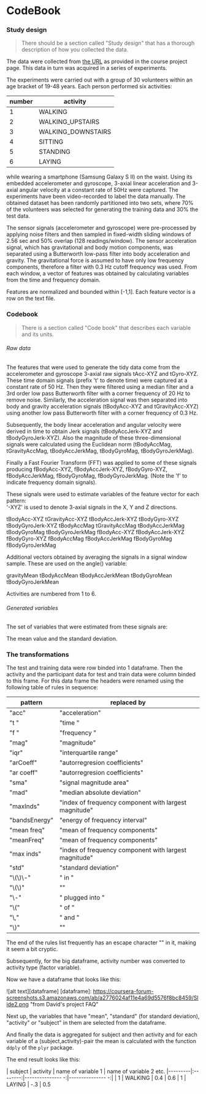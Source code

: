 # CodeBook
### Study design
>There should be a section called "Study design" that has a thorough description of how you collected the data.

The data were collected from [the URL]( https://d396qusza40orc.cloudfront.net/getdata%2Fprojectfiles%2FUCI%20HAR%20Dataset.zip) as provided in the course project page. This data in turn was acquired in a series of experiments.

The experiments were carried out with a group of 30 volunteers within an age bracket of 19-48 years. Each person performed six activities:

number|activity
 --- | ---
 1 | WALKING
 2 | WALKING_UPSTAIRS
 3 | WALKING_DOWNSTAIRS
 4 | SITTING
 5 | STANDING
 6 | LAYING

while wearing a smartphone (Samsung Galaxy S II) on the waist. Using its embedded accelerometer and gyroscope, 3-axial linear acceleration and 3-axial angular velocity at a constant rate of 50Hz were captured. The experiments have been video-recorded to label the data manually. The obtained dataset has been randomly partitioned into two sets, where 70% of the volunteers was selected for generating the training data and 30% the test data.

The sensor signals (accelerometer and gyroscope) were pre-processed by applying noise filters and then sampled in fixed-width sliding windows of 2.56 sec and 50% overlap (128 readings/window). The sensor acceleration signal, which has gravitational and body motion components, was separated using a Butterworth low-pass filter into body acceleration and gravity. The gravitational force is assumed to have only low frequency components, therefore a filter with 0.3 Hz cutoff frequency was used. From each window, a vector of features was obtained by calculating variables from the time and frequency domain.

Features are normalized and bounded within [-1,1].
Each feature vector is a row on the text file.

### Codebook
>There is a section called "Code book" that describes each variable and its units.

###### Raw data
The features that were used to generate the tidy data come from the accelerometer and gyroscope 3-axial raw signals tAcc-XYZ and tGyro-XYZ. These time domain signals (prefix 't' to denote time) were captured at a constant rate of 50 Hz. Then they were filtered using a median filter and a 3rd order low pass Butterworth filter with a corner frequency of 20 Hz to remove noise. Similarly, the acceleration signal was then separated into body and gravity acceleration signals (tBodyAcc-XYZ and tGravityAcc-XYZ) using another low pass Butterworth filter with a corner frequency of 0.3 Hz. 

Subsequently, the body linear acceleration and angular velocity were derived in time to obtain Jerk signals (tBodyAccJerk-XYZ and tBodyGyroJerk-XYZ). Also the magnitude of these three-dimensional signals were calculated using the Euclidean norm (tBodyAccMag, tGravityAccMag, tBodyAccJerkMag, tBodyGyroMag, tBodyGyroJerkMag). 

Finally a Fast Fourier Transform (FFT) was applied to some of these signals producing fBodyAcc-XYZ, fBodyAccJerk-XYZ, fBodyGyro-XYZ, fBodyAccJerkMag, fBodyGyroMag, fBodyGyroJerkMag. (Note the 'f' to indicate frequency domain signals). 

These signals were used to estimate variables of the feature vector for each pattern:  
'-XYZ' is used to denote 3-axial signals in the X, Y and Z directions.

tBodyAcc-XYZ
tGravityAcc-XYZ
tBodyAccJerk-XYZ
tBodyGyro-XYZ
tBodyGyroJerk-XYZ
tBodyAccMag
tGravityAccMag
tBodyAccJerkMag
tBodyGyroMag
tBodyGyroJerkMag
fBodyAcc-XYZ
fBodyAccJerk-XYZ
fBodyGyro-XYZ
fBodyAccMag
fBodyAccJerkMag
fBodyGyroMag
fBodyGyroJerkMag

Additional vectors obtained by averaging the signals in a signal window sample. These are used on the angle() variable:

gravityMean
tBodyAccMean
tBodyAccJerkMean
tBodyGyroMean
tBodyGyroJerkMean

Activities are numbered from 1 to 6.

###### Generated variables
The set of variables that were estimated from these signals are: 

The mean value and the standard deviation.

### The transformations
The test and training data were row binded into 1 dataframe.
Then the activity and the participant data for test and train data were column binded to this frame.
For this data frame the headers were renamed using the following table of rules in sequence:

pattern | replaced by
--- | ---
"acc" | "acceleration"
"t "|"time "
"f "|"frequency "
"mag"|"magnitude"
"iqr"|"interquartile range"
"arCoeff"|"autorregresion coefficients"
"ar coeff"|"autorregresion coefficients"
"sma"|"signal magnitude area"
"mad"|"median absolute deviation"
"maxInds"|"index of frequency component with largest magnitude"
"bandsEnergy"|"energy of frequency interval"
"mean freq"|"mean of frequency components"
"meanFreq"|"mean of frequency components"
"max inds"|"index of frequency component with largest magnitude"
"std"|"standard deviation"
"\\(\\)\\-"|" in "
"\\(\\)"|""
"\\-"|" plugged into "
"\\("|" of "
"\\,"|" and "
"\\)"|""

The end of the rules list frequently has an escape character "\" in it, making it seem a bit cryptic.

Subsequently, for the big dataframe, activity number was converted to activity type (factor variable).

Now we have a dataframe that looks like this:

![alt text][dataframe]
[dataframe]: https://coursera-forum-screenshots.s3.amazonaws.com/ab/a2776024af11e4a69d5576f8bc8459/Slide2.png "from David's project FAQ"

Next up, the variables that have "mean", "standard" (for standard deviation), "activity" or "subject" in them are selected from the dataframe.

And finally the data is aggregated for subject and then activity and for each variable of a (subject,activity)-pair the mean is calculated with the function `ddply` of the `plyr` package.

The end result looks like this:

| subject | activity | name of variable 1 | name of variable 2 etc.
|---------|:--------:|--------------- -:|--------------- -:|
| 1       | WALKING  | 0.4 | 0.6
| 1       | LAYING   | -.3 | 0.5